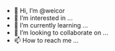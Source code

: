 - 👋 Hi, I’m @weicor
- 👀 I’m interested in ...
- 🌱 I’m currently learning ...
- 💞️ I’m looking to collaborate on ...
- 📫 How to reach me ...

<!---
weicor/weicor is a ✨ special ✨ repository because its `README.md` (this file) appears on your GitHub profile.
You can click the Preview link to take a look at your changes.
--->
